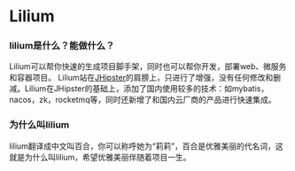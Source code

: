 # Lilium
### lilium是什么？能做什么？
Lilium可以帮你快速的生成项目脚手架，同时也可以帮你开发，部署web、微服务和容器项目。
Lilium站在[JHipster](https://www.jhipster.tech)的肩膀上，只进行了增强，没有任何修改和删减。Lilium在JHipster的基础上，添加了国内使用较多的技术：如mybatis，nacos，zk，rocketmq等，同时还新增了和国内云厂商的产品进行快速集成。

### 为什么叫lilium
lilium翻译成中文叫百合，你可以称呼她为“莉莉”，百合是优雅美丽的代名词，这就是为什么叫lilium，希望优雅美丽伴随着项目一生。

